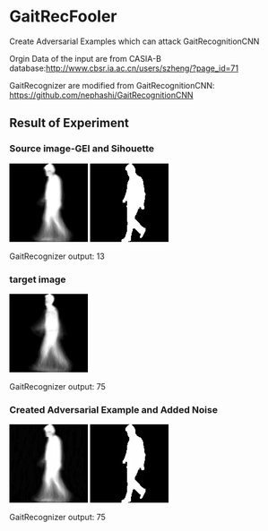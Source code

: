 # GaitRecFooler
Create Adversarial Examples which can attack GaitRecognitionCNN

Orgin Data of the input are from CASIA-B database:http://www.cbsr.ia.ac.cn/users/szheng/?page_id=71

GaitRecognizer are modified from GaitRecognitionCNN: https://github.com/nephashi/GaitRecognitionCNN

## Result of Experiment
### Source image-GEI and Sihouette
![Image 1](https://github.com/YifanPTAH/GaitRecFooler/blob/master/input/experiment-1/source/013-nm-04-090.png)
![Image 2](https://github.com/YifanPTAH/GaitRecFooler/blob/master/input/experiment-1/gif/source.gif)

GaitRecognizer output: 13
### target image
![Image 3](https://github.com/YifanPTAH/GaitRecFooler/blob/master/input/experiment-1/target/075-nm-04-090.png)

GaitRecognizer output: 75

### Created Adversarial Example and Added Noise
![image 4](https://github.com/YifanPTAH/GaitRecFooler/blob/master/output/experiment-1/gei/fake-gait-gei.png)
![image 5](https://github.com/YifanPTAH/GaitRecFooler/blob/master/output/experiment-1/gif/fake.gif)

GaitRecognizer output: 75




